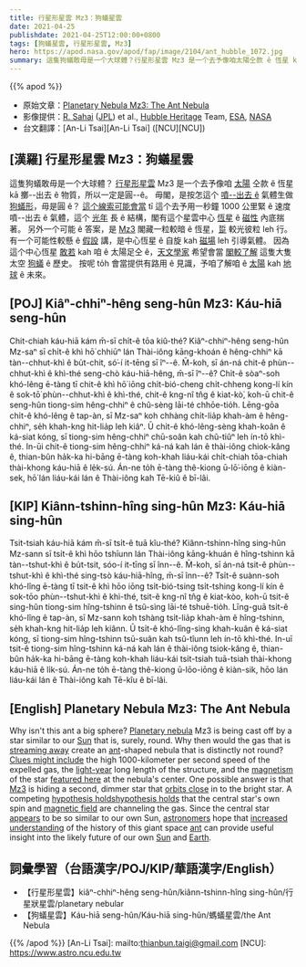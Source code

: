 ```yaml
---
title: 行星形星雲 Mz3：狗蟻星雲
date: 2021-04-25
publishdate: 2021-04-25T12:00:00+0800
tags: [狗蟻星雲, 行星形星雲, Mz3]
hero: https://apod.nasa.gov/apod/fap/image/2104/ant_hubble_1072.jpg
summary: 這隻狗蟻敢毋是一个大球體？行星形星雲 Mz3 是一个去予像咱太陽仝款 ê 恆星 kā 擲--出去 ê 物質，所以一定是圓 ê。
---
```


{{% apod %}}

- 原始文章：[Planetary Nebula Mz3: The Ant Nebula](https://apod.nasa.gov/apod/ap210425.html)
- 影像提供：[R. Sahai](https://science.jpl.nasa.gov/people/Sahai/) ([JPL](http://www.jpl.nasa.gov/)) et al., [Hubble Heritage](https://hubblesite.org/resource-gallery/learning-resources/hubble-heritage) Team, [ESA](https://www.esa.int/), [NASA](https://www.nasa.gov/)
- 台文翻譯：[An-Li Tsai][An-Li Tsai] ([NCU][NCU])

## [漢羅] 行星形星雲 Mz3：狗蟻星雲
這隻狗蟻敢毋是一个大球體？
[行星形星雲][Planetary nebula] Mz3 是一个去予像咱 [太陽][Sun1] 仝款 ê 恆星 kā 擲--出去 ê 物質，所以一定是圓--ê。
毋閣，是按怎這个 [噴--出去 ê][streaming away] 氣體生做 [狗蟻形][ant1]，毋是圓 ê？
[這个線索可能會當][Clues might include] tī 這个去予用一秒鐘 1000 公里緊 ê 速度噴--出去 ê 氣體，這个 [光年][light-year] 長 ê 結構，閣有這个星雲中心 [恆星][featured here] ê [磁性][magnetism] 內底揣著。
另外一个可能 ê 答案，是 [Mz3][Mz3] 閣藏一粒較暗 ê 恆星，[踅][orbits close] 較光彼粒 leh 行。
有一个可能性較懸 ê [假設][hypothesis holds] 講，是中心恆星 ê 自旋 kah [磁場][magnetic field] leh 引導氣體。
因為這个中心恆星 [敢若][appears] kah 咱 ê 太陽足仝 ê，[天文學家][astronomers] 希望會當 [閣較了解][increased understanding] 這隻大隻太空 [狗蟻][ant2] ê 歷史。
按呢 to̍h 會當提供有路用 ê 見識，予咱了解咱 ê [太陽][Sun2] kah [地球][Earth] ê 未來。

## [POJ] Kiâⁿ-chhiⁿ-hêng seng-hûn Mz3: Káu-hiā seng-hûn
Chit-chiah káu-hiā kám m̄-sī chi̍t-ê tōa kiû-thé?
Kiâⁿ-chhiⁿ-hêng seng-hûn Mz-saⁿ sī chi̍t-ê khì hō͘ chhiūⁿ lán Thài-iông kāng-khoán ê hêng-chhiⁿ kā tàn--chhut-khì ê bu̍t-chit, só͘-í it-tēng sī îⁿ--ê.
M̄-koh, sī án-ná chit-ê phùn--chhut-khì ê khì-thé seng-chò káu-hiā-hêng, m̄-sī îⁿ--ê?
Chi̍t-ê sòaⁿ-soh khó-lêng ē-tàng tī chit-ê khì hō͘ iōng chi̍t-bió-cheng chi̍t-chheng kong-lí kín ê sok-tō͘ phùn--chhut-khì ê khì-thé, chit-ê kng-nî tn̂g ê kiat-kò͘, koh-ū chit-ê seng-hûn tiong-sim hêng-chhiⁿ ê chû-sèng lāi-té chhōe-tio̍h.
Lēng-gōa chi̍t-ê khó-lêng ê tap-àn, sī Mz-saⁿ koh chhàng chi̍t-lia̍p khah-àm ê hêng-chhiⁿ, se̍h khah-kng hit-lia̍p leh kiâⁿ.
Ū chi̍t-ê khó-lêng-sèng khah-koân ê ká-siat kóng, sī tiong-sim hêng-chhiⁿ chū-soân kah chû-tiûⁿ leh ín-tō khì-thé.
In-ūi chit-ê tiong-sim hêng-chhiⁿ ká-ná kah lán ê thài-iông chiok-kâng ê, thian-bûn ha̍k-ka hi-bāng ē-tàng koh-khah liáu-kái chi̍t-chiah tōa-chiah thài-khong káu-hiā ê le̍k-sú.
Án-ne to̍h ē-tàng thê-kiong ū-lō͘-iōng ê kiàn-sek, hō͘ lán liáu-kái lán ê Thài-iông kah Tē-kiû ê bī-lâi.


## [KIP] Kiânn-tshinn-hîng sing-hûn Mz3: Káu-hiā sing-hûn
Tsit-tsiah káu-hiā kám m̄-sī tsi̍t-ê tuā kîu-thé?
Kiânn-tshinn-hîng sing-hûn Mz-sann sī tsi̍t-ê khì hōo tshīunn lán Thài-iông kāng-khuán ê hîng-tshinn kā tàn--tshut-khì ê bu̍t-tsit, sóo-í it-tīng sī înn--ê.
M̄-koh, sī án-ná tsit-ê phùn--tshut-khì ê khì-thé sing-tsò káu-hiā-hîng, m̄-sī înn--ê?
Tsi̍t-ê suànn-soh khó-lîng ē-tàng tī tsit-ê khì hōo iōng tsi̍t-bió-tsing tsi̍t-tshing kong-lí kín ê sok-tōo phùn--tshut-khì ê khì-thé, tsit-ê kng-nî tn̂g ê kiat-kòo, koh-ū tsit-ê sing-hûn tiong-sim hîng-tshinn ê tsû-sìng lāi-té tshuē-tio̍h.
Līng-guā tsi̍t-ê khó-lîng ê tap-àn, sī Mz-sann koh tshàng tsi̍t-lia̍p khah-àm ê hîng-tshinn, se̍h khah-kng hit-lia̍p leh kiânn.
Ū tsi̍t-ê khó-lîng-sìng khah-kuân ê ká-siat kóng, sī tiong-sim hîng-tshinn tsū-suân kah tsû-tîunn leh ín-tō khì-thé.
In-uī tsit-ê tiong-sim hîng-tshinn ká-ná kah lán ê thài-iông tsiok-kâng ê, thian-bûn ha̍k-ka hi-bāng ē-tàng koh-khah liáu-kái tsi̍t-tsiah tuā-tsiah thài-khong káu-hiā ê li̍k-sú.
Án-ne to̍h ē-tàng thê-kiong ū-lōo-iōng ê kiàn-sik, hōo lán liáu-kái lán ê Thài-iông kah Tē-kîu ê bī-lâi.

## [English] Planetary Nebula Mz3: The Ant Nebula

Why isn't this ant a big sphere? [Planetary nebula][Planetary nebula] Mz3 is being cast off by a star similar to our [Sun][Sun1] that is, surely, round. Why then would the gas that is [streaming away][streaming away] create an [ant][ant1]-shaped nebula that is distinctly not round? [Clues might include][Clues might include] the high 1000-kilometer per second speed of the expelled gas, the [light-year][light-year] long length of the structure, and the [magnetism][magnetism] of the star [featured here][featured here] at the nebula's center. One possible answer is that [Mz3][Mz3] is hiding a second, dimmer star that [orbits close][orbits close] in to the bright star. A competing [hypothesis holds][hypothesis holds][hypothesis holds] that the central star's own spin and [magnetic field][magnetic field] are channeling the gas. Since the central star [appears][appears] to be so similar to our own Sun, [astronomers][astronomers] hope that [increased understanding][increased understanding] of the history of this giant space [ant][ant2] can provide useful insight into the likely future of our own [Sun][Sun2] and [Earth][Earth].

## 詞彙學習（台語漢字/POJ/KIP/華語漢字/English）

- 【行星形星雲】kiâⁿ-chhiⁿ-hêng seng-hûn/kiânn-tshinn-hîng sing-hûn/行星狀星雲/planetary nebular
- 【狗蟻星雲】Káu-hiā seng-hûn/Káu-hiā sing-hûn/螞蟻星雲/the Ant Nebula


{{% /apod %}}
[An-Li Tsai]: mailto:thianbun.taigi@gmail.com
[NCU]: https://www.astro.ncu.edu.tw

[Planetary nebula]:http://www.noao.edu/jacoby/pn_gallery.html
[Sun1]:https://solarsystem.nasa.gov/solar-system/sun/overview/
[streaming away]:https://www.youtube.com/watch?v=hKoB0MHVBvM
[ant1]:https://en.wikipedia.org/wiki/Ant
[Clues might include]:https://esahubble.org/news/heic0101/
[light-year]:https://starchild.gsfc.nasa.gov/docs/StarChild/questions/question19.html
[magnetism]:https://pwg.gsfc.nasa.gov/Education/Imagnet.html
[featured here]:https://hubblesite.org/contents/news-releases/2001/news-2001-05.html
[Mz3]:http://heritage.stsci.edu/2001/05/caption.html
[orbits close]:https://apod.nasa.gov/apod/fap/ap991219.html
[hypothesis holds]:https://ui.adsabs.harvard.edu/abs/2004AJ....128.1694G/abstract
[magnetic field]:https://apod.nasa.gov/apod/fap/ap971106.html
[appears]:https://en.wikipedia.org/wiki/Mz_3
[astronomers]:https://aas.org/sites/default/files/2019-10/Careers-in-Astronomy.pdf
[increased understanding]:https://64.media.tumblr.com/tumblr_m5hfctHc7i1rrgr1no1_1280.jpg
[ant2]:https://www.youtube.com/watch?v=IGJ2jMZ-gaI
[Sun2]:https://apod.nasa.gov/apod/fap/sun.html
[Earth]:https://apod.nasa.gov/apod/fap/ap100713.html
